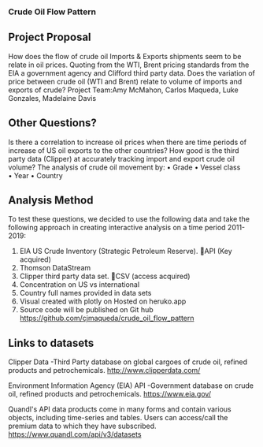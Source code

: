 ### Crude Oil Flow Pattern 
## Project Proposal
How does the flow of crude oil Imports & Exports shipments seem to be relate in oil prices. 
Quoting from the WTI, Brent pricing standards from the EIA a government agency and Clifford third party data.
Does the variation of price between crude oil (WTI and Brent) relate to volume of imports and exports of crude?
Project Team:Amy McMahon, Carlos Maqueda,  Luke Gonzales, Madelaine Davis
## Other Questions?
Is there a correlation to increase oil prices when there are time periods of increase of US oil exports to the other countries?
How good is the third party data (Clipper) at accurately tracking import and export crude oil volume?
The analysis of crude oil movement by:
•	Grade
•	Vessel class	
•	Year 
•	Country
## Analysis Method
To test these questions, we decided to use the following data and take the following approach in creating interactive analysis on a time period 2011-2019:
1.	EIA US Crude Inventory (Strategic Petroleum Reserve). API (Key acquired)
2.	Thomson DataStream
3.	Clipper third party data set. CSV (access acquired)
4.	Concentration on US vs international
5.	Country full names provided in data sets
6.	Visual created with plotly on Hosted on heruko.app
7.	Source code will be published on Git hub https://github.com/cjmaqueda/crude_oil_flow_pattern
## Links to datasets 
Clipper Data -Third Party database on global cargoes of crude oil, refined products and petrochemicals.  http://www.clipperdata.com/

Environment Information Agency (EIA) API -Government database on crude oil, refined products and petrochemicals. https://www.eia.gov/	

Quandl's API data products come in many forms and contain various objects, including time-series and tables. Users can access/call the premium data to which they have subscribed. https://www.quandl.com/api/v3/datasets
